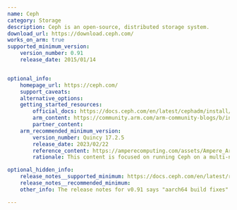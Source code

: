 ```yaml
---
name: Ceph
category: Storage
description: Ceph is an open-source, distributed storage system.
download_url: https://download.ceph.com/
works_on_arm: true
supported_minimum_version:
    version_number: 0.91
    release_date: 2015/01/14


optional_info:
    homepage_url: https://ceph.com/
    support_caveats:
    alternative_options:
    getting_started_resources:
        official_docs: https://docs.ceph.com/en/latest/cephadm/install/#install-cephadm
        arm_content: https://community.arm.com/arm-community-blogs/b/infrastructure-solutions-blog/posts/arm-demonstrates-leading-performance-on-ceph-storage-cluster
        partner_content:
    arm_recommended_minimum_version:
        version_number: Quincy 17.2.5
        release_date: 2023/02/22
        reference_content: https://amperecomputing.com/assets/Ampere_Arm_Processors_for_Ceph_WP_v1_00_20230222_1_fcd19200fb.pdf
        rationale: This content is focused on running Ceph on a multi-node cluster with Ampere Arm processors. The community version of Ceph (Quincy) was run on Ampere processors and no issues were discovered in the test cases attempted. Apart from delivering good performance, exceptional power savings while running Ceph is observed (the AMD node had a power consumption of approximately 350 watts, while the Ampere node consumed 225 watts).

optional_hidden_info:
    release_notes__supported_minimum: https://docs.ceph.com/en/latest/releases/hammer/#id35
    release_notes__recommended_minimum:
    other_info: The release notes for v0.91 says "aarch64 build fixes". However, there are dependency issues encountered while executing the install script on both ARM64 and AMD64 Ubuntu 18.04.

---
```


